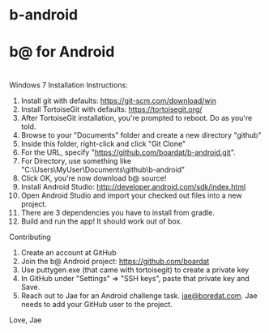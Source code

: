 # 
# b-android
# b@ for Android
#

Windows 7 Installation Instructions:
1. Install git with defaults: https://git-scm.com/download/win
2. Install TortoiseGit with defaults: https://tortoisegit.org/
3. After TortoiseGit installation, you're prompted to reboot. Do as you're told.
4. Browse to your "Documents" folder and create a new directory "github"
5. Inside this folder, right-click and click "Git Clone"
6. For the URL, specify "https://github.com/boardat/b-android.git". 
7. For Directory, use something like "C:\Users\MyUser\Documents\github\b-android"
8. Click OK, you're now download b@ source!
9. Install Android Studio: http://developer.android.com/sdk/index.html
10. Open Android Studio and import your checked out files into a new project.
11. There are 3 dependencies you have to install from gradle.
12. Build and run the app! It should work out of box.

Contributing
1. Create an account at GitHub
2. Join the b@ Android project: https://github.com/boardat
3. Use puttygen.exe (that came with tortoisegit) to create a private key
4. In GitHub under "Settings" => "SSH keys", paste that private key and Save.
5. Reach out to Jae for an Android challenge task. jae@boredat.com. Jae needs to add your GitHub user to the project.

Love,
Jae

